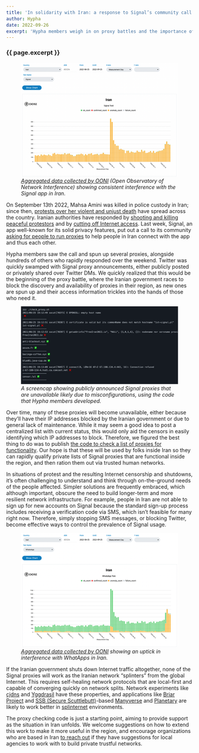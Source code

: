 ```yaml
---
title: 'In solidarity with Iran: a response to Signal’s community call'
author: Hypha
date: 2022-09-26
excerpt: 'Hypha members weigh in on proxy battles and the importance of  local-first networks'
---
```


### {{ page.excerpt }}

<figure class="ml0">
<img src="/assets/images/posts/2022-09-26-signal-01.png" alt="This graph shows a large spike on the y-axis on September 14, which then lowers to a slightly higher baseline than previously"/>
<figcaption><em><a href="https://explorer.ooni.org/chart/mat?probe_cc=IR&test_name=signal&since=2022-06-25&until=2022-09-25&axis_x=measurement_start_day">Aggregated data collected by OONI</a> (Open Observatory of Network Interference) showing consistent interference with the Signal app in Iran.</em></figcaption>
</figure>

On September 13th 2022, Mahsa Amini was killed in police custody in Iran; since then, <a href="https://www.theguardian.com/global-development/2022/sep/26/iran-protests-mahsa-amini-at-least-450-arrested-in-northern-province">protests over her violent and unjust death</a> have spread across the country. Iranian authorities have responded by <a href="https://www.amnesty.org/en/latest/news/2022/09/iran-deadly-crackdown-on-protests-against-mahsa-aminis-death-in-custody-needs-urgent-global-action/">shooting and killing peaceful protestors</a> and by <a href="https://twitter.com/netblocks/status/1572651793355603972">cutting off Internet access</a>. Last week, Signal, an app well-known for its solid privacy features, put out a call to its community <a href="https://signal.org/blog/run-a-proxy/">asking for people to run proxies</a> to help people in Iran connect with the app and thus each other. 

Hypha members saw the call and spun up several proxies, alongside hundreds of others who rapidly responded over the weekend. Twitter was quickly swamped with Signal proxy announcements, either publicly posted or privately shared over Twitter DMs. We quickly realized that this would be the beginning of the proxy battle, where the Iranian government races to block the discovery and availability of proxies in their region, as new ones are spun up and their access information trickles into the hands of those who need it.

<figure class="ml0">
<img src="/assets/images/posts/2022-09-26-signal-02.png" alt="A command-line interface with text and green check marks or red crosses next to different proxy addresses"/>
<figcaption><em>A screencap showing publicly announced Signal proxies that are unavailable likely due to misconfigurations, using the code that Hypha members developed. </em></figcaption>
</figure>

Over time, many of these proxies will become unavailable, either because they’ll have their IP addresses blocked by the Iranian government or due to general lack of maintenance. While it may seem a good idea to post a centralized list with current status, this would only aid the censors in easily identifying which IP addresses to block. Therefore, we figured the best thing to do was to publish <a href="https://github.com/hyphacoop/signal-proxy-status/blob/main/README.md">the code to check a list of proxies for functionality</a>. Our hope is that these will be used by folks inside Iran so they can rapidly qualify private lists of Signal proxies that are functional inside the region, and then ration them out via trusted human networks.

In situations of protest and the resulting Internet censorship and shutdowns, it’s often challenging to understand and think through on-the-ground needs of the people affected. Simpler solutions are frequently embraced, which although important, obscure the need to build longer-term and more resilient network infrastructure. For example, people in Iran are not able to sign up for new accounts on Signal because the standard sign-up process includes receiving a verification code via SMS, which isn’t feasible for many right now. Therefore, simply stopping SMS messages, or blocking Twitter, become effective ways to control the prevalence of Signal usage.

<figure class="ml0 ">
<img src="/assets/images/posts/2022-09-26-signal-03.png" alt="This graph shows a large spike on the y-axis on September 14, which then lowers to a slightly higher baseline than previously"/>
<figcaption><em><a href="https://explorer.ooni.org/chart/mat?probe_cc=IR&test_name=whatsapp&since=2022-06-25&until=2022-09-25&axis_x=measurement_start_day">Aggregated data collected by OONI</a> showing an uptick in interference with WhatApps in Iran.</em></figcaption>
</figure>

If the Iranian government shuts down Internet traffic altogether, none of the Signal proxies will work as the Iranian network “splinters” from the global Internet. This requires self-healing network protocols that are local-first and capable of converging quickly on network splits. Network experiments like <a href="https://github.com/cjdelisle/cjdns/">cjdns</a> and <a href="https://yggdrasil-network.github.io/">Yggdrasil</a> have these properties, and applications like <a href="https://briarproject.org/how-it-works/">Briar Project</a> and <a href="https://scuttlebutt.nz/">SSB (Secure Scuttlebutt)</a>-based <a href="https://www.manyver.se">Manyverse</a> and <a href="https://www.planetary.social">Planetary</a> are likely to work better in <a href="https://en.wikipedia.org/wiki/Splinternet">splinternet</a> environments.

The proxy checking code is just a starting point, aiming to provide support as the situation in Iran unfolds. We welcome suggestions on how to extend this work to make it more useful in the region, and encourage organizations who are based in Iran <a href="hello@hypha.coop">to reach out</a> if they have suggestions for local agencies to work with to build private trustful networks.